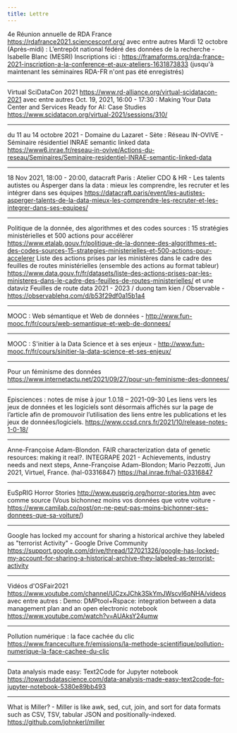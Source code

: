 ```yaml
---
title: Lettre
---
```


4e Réunion annuelle de RDA France
https://rdafrance2021.sciencesconf.org/
avec entre autres
    Mardi 12 octobre (Après-midi) : L’entrepôt national fédéré des données de la recherche -  Isabelle Blanc (MESRI)
    Inscriptions ici : https://framaforms.org/rda-france-2021-inscription-a-la-conference-et-aux-ateliers-1631873833
    (jusqu'à maintenant les séminaires RDA-FR n'ont pas été enregistrés)

--------------------

Virtual SciDataCon 2021
https://www.rd-alliance.org/virtual-scidatacon-2021
avec entre autres
    Oct. 19, 2021, 16:00 - 17:30 : Making Your Data Center and Services Ready for AI: Case Studies
    https://www.scidatacon.org/virtual-2021/sessions/310/

--------------------

du 11 au 14 octobre 2021 - Domaine du Lazaret - Sète : Réseau IN-OVIVE - Séminaire résidentiel INRAE semantic linked data
https://www6.inrae.fr/reseau-in-ovive/Actions-du-reseau/Seminaires/Seminaire-residentiel-INRAE-semantic-linked-data

--------------------

18 Nov 2021, 18:00 - 20:00, datacraft Paris : Atelier CDO & HR - Les talents autistes ou Asperger dans la data : mieux les comprendre, les recruter et les intégrer dans ses équipes
https://datacraft.paris/event/les-autistes-asperger-talents-de-la-data-mieux-les-comprendre-les-recruter-et-les-integrer-dans-ses-equipes/

--------------------

Politique de la donnée, des algorithmes et des codes sources : 15 stratégies ministérielles et 500 actions pour accélérer
https://www.etalab.gouv.fr/politique-de-la-donnee-des-algorithmes-et-des-codes-sources-15-strategies-ministerielles-et-500-actions-pour-accelerer
    Liste des actions prises par les ministères dans le cadre des feuilles de routes ministérielles (ensemble des actions au format tableur)
    https://www.data.gouv.fr/fr/datasets/liste-des-actions-prises-par-les-ministeres-dans-le-cadre-des-feuilles-de-routes-ministerielles/
    et une dataviz
    Feuilles de route data 2021 - 2023 / duong tam kien / Observable - https://observablehq.com/d/b53f29df0a15b1a4

--------------------

MOOC : Web sémantique et Web de données - http://www.fun-mooc.fr/fr/cours/web-semantique-et-web-de-donnees/

--------------------

MOOC : S'initier à la Data Science et à ses enjeux - http://www.fun-mooc.fr/fr/cours/sinitier-la-data-science-et-ses-enjeux/

--------------------

Pour un féminisme des données
https://www.internetactu.net/2021/09/27/pour-un-feminisme-des-donnees/

--------------------

Episciences : notes de mise à jour 1.0.18 – 2021-09-30
Les liens vers les jeux de données et les logiciels sont désormais affichés sur la page de l’article afin de promouvoir l’utilisation des liens entre les publications et les jeux de données/logiciels.
https://www.ccsd.cnrs.fr/2021/10/release-notes-1-0-18/

--------------------

Anne-Françoise Adam-Blondon. FAIR characterization data of genetic resources: making it real?. INTEGRAPE 2021 - Achievements, industry needs and next steps, Anne-Françoise Adam-Blondon; Mario Pezzotti, Jun 2021, Virtuel, France. (hal-03316847)
https://hal.inrae.fr/hal-03316847

--------------------

EuSpRIG Horror Stories
http://www.eusprig.org/horror-stories.htm
    avec comme source (Vous bichonnez moins vos données que votre voiture - https://www.camilab.co/post/on-ne-peut-pas-moins-bichonner-ses-donnees-que-sa-voiture/)

--------------------

Google has locked my account for sharing a historical archive they labeled as "terrorist Activity" - Google Drive Community
https://support.google.com/drive/thread/127021326/google-has-locked-my-account-for-sharing-a-historical-archive-they-labeled-as-terrorist-activity

--------------------

Vidéos d'OSFair2021
https://www.youtube.com/channel/UCzxJChk3SkYmJWscvI6qNHA/videos
avec entre autres :
    Demo: DMPtool+Rspace: integration between a data management plan and an open electronic notebook
    https://www.youtube.com/watch?v=AUAksY24umw

--------------------

Pollution numérique : la face cachée du clic
https://www.franceculture.fr/emissions/la-methode-scientifique/pollution-numerique-la-face-cachee-du-clic

--------------------

Data analysis made easy: Text2Code for Jupyter notebook
https://towardsdatascience.com/data-analysis-made-easy-text2code-for-jupyter-notebook-5380e89bb493

--------------------

What is Miller? - Miller is like awk, sed, cut, join, and sort for data formats such as CSV, TSV, tabular JSON and positionally-indexed.
https://github.com/johnkerl/miller

